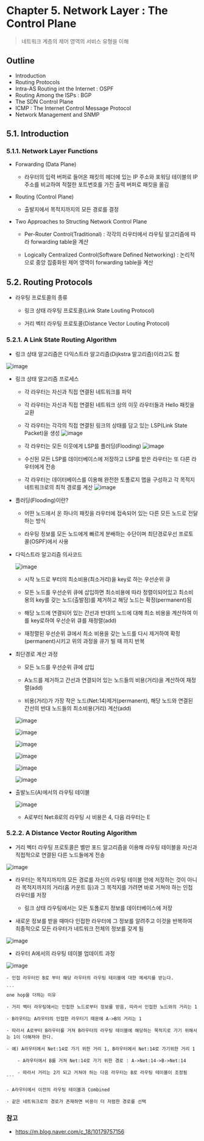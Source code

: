 # Chapter 5. Network Layer : The Control Plane
> 네트워크 계층의 제어 영역의 서비스 유형을 이해

## Outline
- Introduction
- Routing Protocols
- Intra-AS Routing int the Internet : OSPF
- Routing Among the ISPs : BGP
- The SDN Control Plane
- ICMP : The Internet Control Message Protocol
- Network Management and SNMP

## 5.1. Introduction

### 5.1.1. Network Layer Functions

- Forwarding (Data Plane)

	- 라우터의 입력 버퍼로 들어온 패킷의 헤더에 있는 IP 주소와 포워딩 테이블의 IP 주소를 비교하여 적절한 포트번호를 가진 출력 버퍼로 패킷을 옮김

- Routing (Control Plane)

	- 출발지에서 목적지까지의 모든 경로를 결정

- Two Approaches to Structing Network Control Plane

	- Per-Router Control(Traditional) : 각각의 라우터에서 라우팅 알고리즘에 따라 forwarding table을 계산
	
	- Logically Centralized Control(Software Defined Networking) : 논리적으로 중앙 집중화된 제어 영역이 forwarding table을 계산
	
## 5.2. Routing Protocols

- 라우팅 프로토콜의 종류

	- 링크 상태 라우팅 프로토콜(Link State Louting Protocol)
	
	- 거리 벡터 라우팅 프로토콜(Distance Vector Louting Protocol)
	
### 5.2.1. A Link State Routing Algorithm

- 링크 상태 알고리즘은 다익스트라 알고리즘(Dijkstra 알고리즘)이라고도 함

![image](https://user-images.githubusercontent.com/66773320/103451479-cf1fa700-4d07-11eb-8a2b-29b8f4d5e331.png)

- 링크 상태 알고리즘 프로세스

	- 각 라우터는 자신과 직접 연결된 네트워크를 파악
	
	- 각 라우터는 자신과 직접 연결된 네트워크 상의 이웃 라우터들과 Hello 패킷을 교환
	
	- 각 라우터는 각각의 직접 연결된 링크의 상태를 담고 있는 LSP(Link State Packet)을 생성
	![image](https://user-images.githubusercontent.com/66773320/103451488-e65e9480-4d07-11eb-9e82-34e871680922.png)
	
	- 각 라우터는 모든 이웃에게 LSP를 플러딩(Flooding)
	![image](https://user-images.githubusercontent.com/66773320/103451492-fbd3be80-4d07-11eb-9f33-96a59eb28e62.png)
	
	- 수신된 모든 LSP를 데이터베이스에 저장하고 LSP를 받은 라우터는 또 다른 라우터에게 전송
	
	- 각 라우터는 데이터베이스를 이용해 완전한 토폴로지 맵을 구성하고 각 목적지 네트워크로의 최적 경로를 계산
	![image](https://user-images.githubusercontent.com/66773320/103451506-1d34aa80-4d08-11eb-9dee-e9cd9748287e.png)

- 플러딩(Flooding)이란?

	- 어떤 노드에서 온 하나의 패킷을 라우터에 접속되어 있는 다른 모든 노드로 전달하는 방식
	
	- 라우팅 정보를 모든 노드에게 빠르게 분배하는 수단이며 최단경로우선 프로토콜(OSPF)에서 사용

- 다익스트라 알고리즘 의사코드

	![image](https://user-images.githubusercontent.com/66773320/103453822-3564f380-4d21-11eb-9f7c-bc8ab480b5b5.png)
	
	- 시작 노드로 부터의 최소비용(최소거리)을 key로 하는 우선순위 큐
	
	- 모든 노드를 우선순위 큐에 삽입하면 최소비용에 따라 정렬이되어있고 최소비용의 key를 갖는 노드(출발점)를 제거하고 해당 노드는 확정(permanent)됨
	
	- 해당 노드에 연결되어 있는 간선과 반대의 노드에 대해 최소 비용을 계산하여 이를 key로하여 우선순위 큐를 재정렬(add)
	
	- 재정렬된 우선순위 큐에서 최소 비용을 갖는 노드를 다시 제거하여 확정(permanent)시키고 위의 과정을 큐가 빌 때 까지 반복
	
- 최단경로 계산 과정

	- 모든 노드를 우선순위 큐에 삽입 
	
	- A노드를 제거하고 간선과 연결되어 있는 노드들의 비용(거리)을 계산하여 재정렬(add)
	
	- 비용(거리)가 가장 작은 노드(Net:14)제거(permanent), 해당 노드와 연결된 간선의 반대 노드들의 최소비용(거리) 계산(add)
	
	![image](https://user-images.githubusercontent.com/66773320/103453548-99d28380-4d1e-11eb-9fd5-871a8f135fc7.png)
	
	![image](https://user-images.githubusercontent.com/66773320/103453552-a35beb80-4d1e-11eb-8f30-62ac2a713996.png)

	![image](https://user-images.githubusercontent.com/66773320/103453559-ace55380-4d1e-11eb-8a0d-275456590572.png)
	
	![image](https://user-images.githubusercontent.com/66773320/103453566-bc649c80-4d1e-11eb-8eb4-54efcec40b5f.png)
	
	![image](https://user-images.githubusercontent.com/66773320/103453569-c4bcd780-4d1e-11eb-91d1-106b1548a5fc.png)
	
	![image](https://user-images.githubusercontent.com/66773320/103453586-d9996b00-4d1e-11eb-881b-42b65bb8734a.png)

- 출발노드(A)에서의 라우팅 테이블
	
	![image](https://user-images.githubusercontent.com/66773320/103454219-26804000-4d25-11eb-87fc-252059ccfc31.png)
	
	- A로부터 Net:8로의 라우팅 시 비용은 4, 다음 라우터는 E

### 5.2.2. A Distance Vector Routing Algorithm

- 거리 벡터 라우팅 프로토콜은 벨만 포드 알고리즘을 이용해 라우팅 테이블을 자신과 직접적으로 연결된 다른 노드들에게 전송

![image](https://user-images.githubusercontent.com/66773320/103471597-84fcfb00-4dc5-11eb-904b-230d5973108c.png)

- 라우터는 목적지까지의 모든 경로를 자신의 라우팅 테이블 안에 저장하는 것이 아니라 목적지까지의 거리(홉 카운트 등)과 그 목적지를 가려면 바로 거쳐야 하는 인접 라우터를 저장

	- 링크 상태 라우팅에서는 모든 토폴로지 정보를 데이터베이스에 저장
	
- 새로운 정보를 받을 때마다 인접한 라우터에 그 정보를 알려주고 이것을 반복하여 최종적으로 모든 라우터가 네트워크 전체의 정보를 갖게 됨

![image](https://user-images.githubusercontent.com/66773320/103471671-5fbcbc80-4dc6-11eb-96ed-07f5b371cc50.png)

- 라우터 A에서의 라우팅 테이블 업데이트 과정

![image](https://user-images.githubusercontent.com/66773320/103471683-811da880-4dc6-11eb-861f-d767c2794e13.png)

	- 인접 라우터인 B로 부터 해당 라우터의 라우팅 테이블에 대한 메세지를 받는다.
	
	```
	one hop을 더하는 이유
	
	- 거리 벡터 라우팅에서는 인접한 노드로부터 정보를 받음, 따라서 인접한 노드와의 거리는 1
	
	- B라우터는 A라우터의 인접한 라우터기 때문에 A->B의 거리는 1
	
	- 따라서 A로부터 B라우터를 거쳐 B라우터의 라우팅 테이블에 해당하는 목적지로 가기 위해서는 1이 더해져야 한다.
	
	- 예) A라우터에서 Net:14로 가기 위한 거리 1, B라우터에서 Net:14로 가기위한 거리 1
		
		- A라우터에서 B를 거쳐 Net:14로 가기 위한 경로 : A->Net:14->B->Net:14

		- 따라서 거리는 2가 되고 거쳐야 하는 다음 라우터는 B로 라우팅 테이블이 조정됨
	```
	
	- A라우터에서 이전의 라우팅 테이블과 Combined
	
	- 같은 네트워크로의 경로가 존재하면 비용이 더 저렴한 경로를 선택
### 참고

- https://m.blog.naver.com/c_18/10179757156